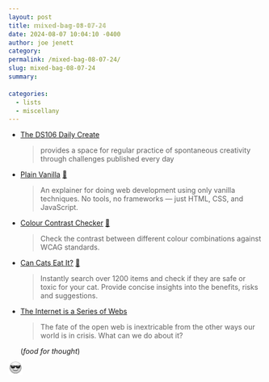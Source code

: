 ```yaml
---
layout: post
title: 𝕞𝕚𝕩𝕖𝕕-𝕓𝕒𝕘-𝟘𝟠-𝟘𝟟-𝟚𝟜
date: 2024-08-07 10:04:10 -0400
author: joe jenett
category: 
permalink: /mixed-bag-08-07-24/
slug: mixed-bag-08-07-24
summary: 

categories:
  - lists
  - miscellany
---
```

<ul class="links">
	<li><a title="A creative challenge every day since Jan 8, 2012" href="https://daily.ds106.us/">The DS106 Daily Create</a><blockquote><p>provides a space for regular practice of spontaneous creativity through challenges published every day</p></blockquote></li>
	<li><a title="Plain Vanilla" href="https://plainvanillaweb.com/">Plain Vanilla</a> <a title="source" href="https://pinboard.in/u:floehopper">📌</a><blockquote><p>An explainer for doing web development using only vanilla techniques. No tools, no frameworks — just HTML, CSS, and JavaScript. </p></blockquote></li>
	<li><a title="Colour Contrast Checker" href="https://colourcontrast.cc/">Colour Contrast Checker</a> <a title="source" href="https://pinboard.in/u:arnexyz">📌</a><blockquote><p>Check the contrast between different colour combinations against WCAG standards.</p></blockquote></li>
	<li><a title="Can Cats Eat It?" href="https://cancateat.org/">Can Cats Eat It?</a> <a title="source" href="https://pinboard.in/u:cmagnuson">📌</a><blockquote><p>Instantly search over 1200 items and check if they are safe or toxic for your cat. Provide concise insights into the benefits, risks and suggestions.</p></blockquote></li>
	<li><a title="by Aram Zucker-Scharff" href="https://aramzs.xyz/essays/the-internet-is-a-series-of-webs/">The Internet is a Series of Webs</a><blockquote><p>The fate of the open web is inextricable from the other ways our world is in crisis. What can we do about it?</p></blockquote>(<em>food for thought</em>)</li>
</ul>
<img src="/images/eguy.png" alt="" width="28" style="vertical-align:middle;margin-top:-4px;">

<a style="display:none;" href="https://brid.gy/publish/mastodon"><small>(cross-posted to mastodon)</small></a>